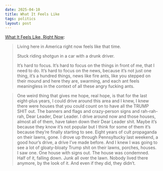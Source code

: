```yaml
---
date: 2025-04-10
title: What It Feels Like
tags: politics
layout: post
---
```


[What It Feels Like, Right Now](https://terribleminds.com/ramble/2025/04/09/what-it-feels-like-right-now/):

> Living here in America right now feels like that time.
> 
> Stuck riding shotgun in a car with a drunk driver.
>
> It’s hard to focus. It’s hard to focus on the things in front of me, that I need to do. It’s hard to focus on the news, because it’s not just one thing, it’s a hundred things, news like fire ants, like you stepped on their mound and here they are, swarming, and each ant feels meaningless in the context of all these angry fucking ants.

> One weird thing that gives me hope, real hope, is that for the last eight-plus years, I could drive around this area and I knew, I knew there were houses that you could count on to have all the TRUMP SHIT out. The banners and flags and crazy-person signs and rah-rah-rah, Dear Leader, Dear Leader. I drive around now and those houses, almost all of them, have taken down their Dear Leader shit. Maybe it’s because they know it’s not popular but I think for some of them it’s because they’re finally starting to see. Eight years of cult propaganda on their lawns, gone. I drove up through Pennsyltucky last weekend, a good hour’s drive, a drive I’ve made before. And I knew I was going to see a lot of gloaty-bloaty Trump shit on their lawns, porches, houses. I saw one. One house with signs out. The house was condemned. Half of it, falling down. Junk all over the lawn. Nobody lived there anymore, by the look of it. And even if they did, they didn’t.